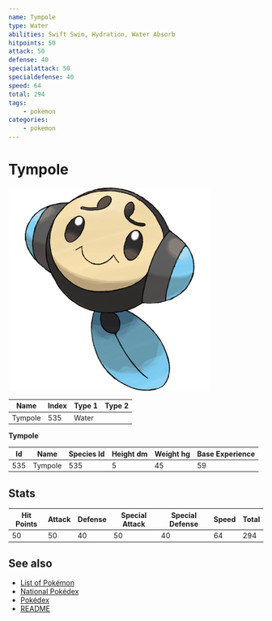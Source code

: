 ```yaml
---
name: Tympole
type: Water
abilities: Swift Swim, Hydration, Water Absorb
hitpoints: 50
attack: 50
defense: 40
specialattack: 50
specialdefense: 40
speed: 64
total: 294
tags:
    - pokemon
categories:
    - pokemon
---
```


# Tympole


![Tympole](images/535.png)

| **Name** | **Index** | **Type 1** | **Type 2** |
|----|----|----|----|
| Tympole | 535 | Water  |  |

**Tympole** 




| **Id** | **Name** | **Species Id** | **Height dm** | **Weight hg** | **Base Experience** |
|--------|----------|----------------|------------|------------|---------------------|
| 535 | Tympole | 535 | 5 | 45 | 59 |



## Stats

| **Hit Points** | **Attack** | **Defense** | **Special Attack** | **Special Defense** | **Speed** | **Total** |
|----------------|------------|-------------|--------------------|---------------------|-----------|-----------|
| 50 | 50 | 40 | 50 | 40 | 64 | 294 |

## See also

- [List of Pokémon](../pokemon.md)
- [National Pokédex](../national_pokedex.md)
- [Pokédex](../pokedex.md)
- [README](../README.md)
